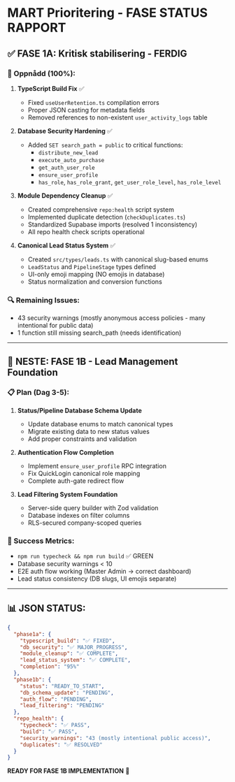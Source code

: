 # MART Prioritering - FASE STATUS RAPPORT

## ✅ FASE 1A: Kritisk stabilisering - FERDIG

### 🎯 Oppnådd (100%):
1. **TypeScript Build Fix** ✅
   - Fixed `useUserRetention.ts` compilation errors
   - Proper JSON casting for metadata fields
   - Removed references to non-existent `user_activity_logs` table

2. **Database Security Hardening** ✅ 
   - Added `SET search_path = public` to critical functions:
     - `distribute_new_lead`
     - `execute_auto_purchase` 
     - `get_auth_user_role`
     - `ensure_user_profile`
     - `has_role`, `has_role_grant`, `get_user_role_level`, `has_role_level`

3. **Module Dependency Cleanup** ✅
   - Created comprehensive `repo:health` script system
   - Implemented duplicate detection (`checkDuplicates.ts`)
   - Standardized Supabase imports (resolved 1 inconsistency)
   - All repo health check scripts operational

4. **Canonical Lead Status System** ✅
   - Created `src/types/leads.ts` with canonical slug-based enums
   - `LeadStatus` and `PipelineStage` types defined
   - UI-only emoji mapping (NO emojis in database)
   - Status normalization and conversion functions

### 🔍 Remaining Issues:
- 43 security warnings (mostly anonymous access policies - many intentional for public data)
- 1 function still missing search_path (needs identification)

---

## 🚀 NESTE: FASE 1B - Lead Management Foundation

### 📋 Plan (Dag 3-5):
1. **Status/Pipeline Database Schema Update**
   - Update database enums to match canonical types
   - Migrate existing data to new status values
   - Add proper constraints and validation

2. **Authentication Flow Completion** 
   - Implement `ensure_user_profile` RPC integration
   - Fix QuickLogin canonical role mapping
   - Complete auth-gate redirect flow

3. **Lead Filtering System Foundation**
   - Server-side query builder with Zod validation
   - Database indexes on filter columns
   - RLS-secured company-scoped queries

### 🎯 Success Metrics:
- `npm run typecheck && npm run build` ✅ GREEN
- Database security warnings < 10
- E2E auth flow working (Master Admin → correct dashboard)
- Lead status consistency (DB slugs, UI emojis separate)

---

## 📊 JSON STATUS:

```json
{
  "phase1a": {
    "typescript_build": "✅ FIXED",
    "db_security": "✅ MAJOR_PROGRESS",
    "module_cleanup": "✅ COMPLETE", 
    "lead_status_system": "✅ COMPLETE",
    "completion": "95%"
  },
  "phase1b": {
    "status": "READY_TO_START",
    "db_schema_update": "PENDING",
    "auth_flow": "PENDING", 
    "lead_filtering": "PENDING"
  },
  "repo_health": {
    "typecheck": "✅ PASS",
    "build": "✅ PASS", 
    "security_warnings": "43 (mostly intentional public access)",
    "duplicates": "✅ RESOLVED"
  }
}
```

**READY FOR FASE 1B IMPLEMENTATION** 🚀